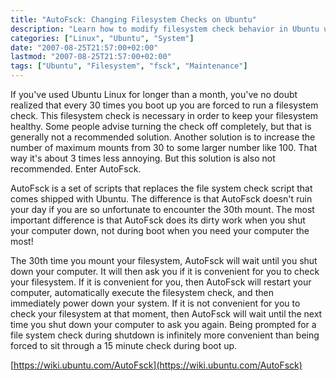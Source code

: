 ```yaml
---
title: "AutoFsck: Changing Filesystem Checks on Ubuntu"
description: "Learn how to modify filesystem check behavior in Ubuntu using AutoFsck to make them run during shutdown instead of boot time."
categories: ["Linux", "Ubuntu", "System"]
date: "2007-08-25T21:57:00+02:00"
lastmod: "2007-08-25T21:57:00+02:00"
tags: ["Ubuntu", "Filesystem", "fsck", "Maintenance"]
---
```


If you've used Ubuntu Linux for longer than a month, you've no doubt realized that every 30 times you boot up you are forced to run a filesystem check. This filesystem check is necessary in order to keep your filesystem healthy. Some people advise turning the check off completely, but that is generally not a recommended solution. Another solution is to increase the number of maximum mounts from 30 to some larger number like 100. That way it's about 3 times less annoying. But this solution is also not recommended. Enter AutoFsck.

AutoFsck is a set of scripts that replaces the file system check script that comes shipped with Ubuntu. The difference is that AutoFsck doesn't ruin your day if you are so unfortunate to encounter the 30th mount. The most important difference is that AutoFsck does its dirty work when you shut your computer down, not during boot when you need your computer the most!

The 30th time you mount your filesystem, AutoFsck will wait until you shut down your computer. It will then ask you if it is convenient for you to check your filesystem. If it is convenient for you, then AutoFsck will restart your computer, automatically execute the filesystem check, and then immediately power down your system. If it is not convenient for you to check your filesystem at that moment, then AutoFsck will wait until the next time you shut down your computer to ask you again. Being prompted for a file system check during shutdown is infinitely more convenient than being forced to sit through a 15 minute check during boot up.

[https://wiki.ubuntu.com/AutoFsck](https://wiki.ubuntu.com/AutoFsck)
